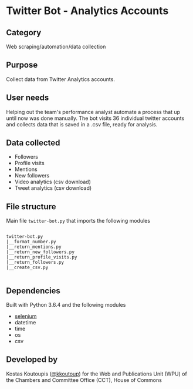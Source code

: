 # Twitter Bot - Analytics Accounts

## Category
Web scraping/automation/data collection

## Purpose
Collect data from Twitter Analytics accounts.

## User needs
Helping out the team's performance analyst automate a process that up until now was done manually. The bot visits 36 individual twitter accounts and collects data that is saved in a .csv file, ready for analysis.

## Data collected
- Followers
- Profile visits
- Mentions
- New followers
- Video analytics (csv download)
- Tweet analytics (csv download)

## File structure
Main file `twitter-bot.py` that imports the following modules
```

twitter-bot.py
|__format_number.py
|__return_mentions.py
|__return_new_followers.py
|__return_profile_visits.py
|__return_followers.py
|__create_csv.py


```

## Dependencies
Built with Python 3.6.4 and the following modules
- [selenium](https://selenium-python.readthedocs.io/index.html)
- datetime
- time
- os
- csv

## Developed by
Kostas Koutoupis ([@kkoutoup](https://github.com/kkoutoup)) for the Web and Publications Unit (WPU) of the Chambers and Committee Office (CCT), House of Commons

